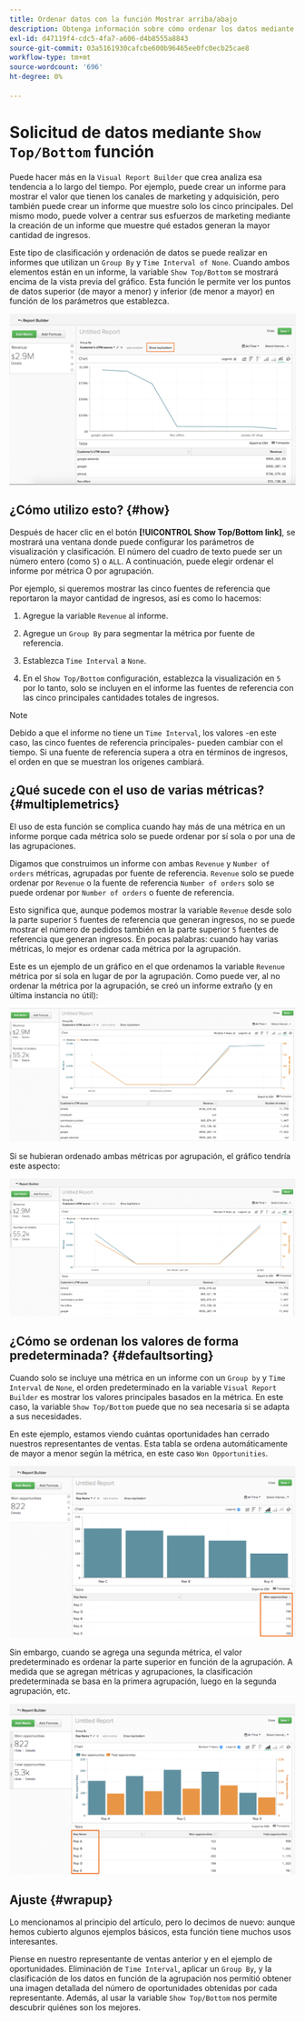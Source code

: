 ```yaml
---
title: Ordenar datos con la función Mostrar arriba/abajo
description: Obtenga información sobre cómo ordenar los datos mediante la función Mostrar arriba/abajo .
exl-id: d47119f4-cdc5-4fa7-a606-d4b8555a8843
source-git-commit: 03a5161930cafcbe600b96465ee0fc0ecb25cae8
workflow-type: tm+mt
source-wordcount: '696'
ht-degree: 0%

---
```


# Solicitud de datos mediante `Show Top/Bottom` función

Puede hacer más en la `Visual Report Builder` que crea analiza esa tendencia a lo largo del tiempo. Por ejemplo, puede crear un informe para mostrar el valor que tienen los canales de marketing y adquisición, pero también puede crear un informe que muestre solo los cinco principales. Del mismo modo, puede volver a centrar sus esfuerzos de marketing mediante la creación de un informe que muestre qué estados generan la mayor cantidad de ingresos.

Este tipo de clasificación y ordenación de datos se puede realizar en informes que utilizan un `Group By` y `Time Interval of None`. Cuando ambos elementos están en un informe, la variable `Show Top/Bottom` se mostrará encima de la vista previa del gráfico. Esta función le permite ver los puntos de datos superior (de mayor a menor) y inferior (de menor a mayor) en función de los parámetros que establezca.

![Mostrar la función Superior/Inferior en el Report Builder visual.](../../assets/Show_Top_Bottom.png)

## ¿Cómo utilizo esto? {#how}

Después de hacer clic en el botón **[!UICONTROL Show Top/Bottom link]**, se mostrará una ventana donde puede configurar los parámetros de visualización y clasificación. El número del cuadro de texto puede ser un número entero (como `5`) o `ALL`. A continuación, puede elegir ordenar el informe por métrica O por agrupación.

Por ejemplo, si queremos mostrar las cinco fuentes de referencia que reportaron la mayor cantidad de ingresos, así es como lo hacemos:

1. Agregue la variable `Revenue` al informe.

1. Agregue un `Group By` para segmentar la métrica por fuente de referencia.

1. Establezca `Time Interval` a `None`.

1. En el `Show Top/Bottom` configuración, establezca la visualización en `5` por lo tanto, solo se incluyen en el informe las fuentes de referencia con las cinco principales cantidades totales de ingresos.

>[!NOTE]
>
>Debido a que el informe no tiene un `Time Interval`, los valores -en este caso, las cinco fuentes de referencia principales- pueden cambiar con el tiempo. Si una fuente de referencia supera a otra en términos de ingresos, el orden en que se muestran los orígenes cambiará.

## ¿Qué sucede con el uso de varias métricas? {#multiplemetrics}

El uso de esta función se complica cuando hay más de una métrica en un informe porque cada métrica solo se puede ordenar por sí sola o por una de las agrupaciones.

Digamos que construimos un informe con ambas `Revenue` y `Number of orders` métricas, agrupadas por fuente de referencia. `Revenue` solo se puede ordenar por `Revenue` o la fuente de referencia `Number of orders` solo se puede ordenar por `Number of orders` o fuente de referencia.

Esto significa que, aunque podemos mostrar la variable `Revenue` desde solo la parte superior `5` fuentes de referencia que generan ingresos, no se puede mostrar el número de pedidos también en la parte superior `5` fuentes de referencia que generan ingresos. En pocas palabras: cuando hay varias métricas, lo mejor es ordenar cada métrica por la agrupación.

Este es un ejemplo de un gráfico en el que ordenamos la variable `Revenue` métrica por sí sola en lugar de por la agrupación. Como puede ver, al no ordenar la métrica por la agrupación, se creó un informe extraño (y en última instancia no útil):

![Resultados de informes extraños y poco útiles.](../../assets/strange-report-results.png)

Si se hubieran ordenado ambas métricas por agrupación, el gráfico tendría este aspecto:

![Clasificación de ambas métricas por agrupación.](../../assets/sort-metrics-by-grouping.png)

## ¿Cómo se ordenan los valores de forma predeterminada? {#defaultsorting}

Cuando solo se incluye una métrica en un informe con un `Group by` y `Time Interval` de `None`, el orden predeterminado en la variable `Visual Report Builder` es mostrar los valores principales basados en la métrica. En este caso, la variable `Show Top/Bottom` puede que no sea necesaria si se adapta a sus necesidades.

En este ejemplo, estamos viendo cuántas oportunidades han cerrado nuestros representantes de ventas. Esta tabla se ordena automáticamente de mayor a menor según la métrica, en este caso `Won Opportunities`.

![Pedidos según la métrica.](../../assets/Ordered_by_metric.png)

Sin embargo, cuando se agrega una segunda métrica, el valor predeterminado es ordenar la parte superior en función de la agrupación. A medida que se agregan métricas y agrupaciones, la clasificación predeterminada se basa en la primera agrupación, luego en la segunda agrupación, etc.

![Solicitud por la agrupación.](../../assets/Ordered_by_grouping.png)

## Ajuste {#wrapup}

Lo mencionamos al principio del artículo, pero lo decimos de nuevo: aunque hemos cubierto algunos ejemplos básicos, esta función tiene muchos usos interesantes.

Piense en nuestro representante de ventas anterior y en el ejemplo de oportunidades. Eliminación de `Time Interval`, aplicar un `Group By`, y la clasificación de los datos en función de la agrupación nos permitió obtener una imagen detallada del número de oportunidades obtenidas por cada representante. Además, al usar la variable `Show Top/Bottom` nos permite descubrir quiénes son los mejores.
